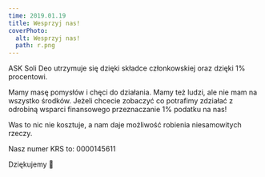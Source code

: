 ```yaml
---
time: 2019.01.19
title: Wesprzyj nas!
coverPhoto:
  alt: Wesprzyj nas!
  path: r.png
---
```

ASK Soli Deo utrzymuje się dzięki składce członkowskiej oraz dzięki 1% procentowi.

Mamy masę pomysłów i chęci do działania. Mamy też ludzi, ale nie mam na wszystko środków. Jeżeli chcecie zobaczyć co potrafimy zdziałać z odrobiną wsparci finansowego przeznaczanie 1% podatku na nas! 

Was to nic nie kosztuje, a nam daje możliwość robienia niesamowitych rzeczy. 

Nasz numer KRS to: 0000145611

Dziękujemy 💛
